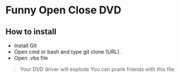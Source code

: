 # Funny Open Close DVD
## How to install
- Install Git
- Open cmd or bash and type git clone (URL).
- Open .vbs file

> Your DVD driver will explode
> You can prank friends with this file
